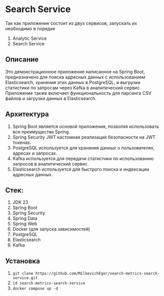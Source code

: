 # Search Service

Так как приложение состоит из двух сервисов, запускать их необходимо в порядке
1. Analytic Service
2. Search Service

## Описание
Это демонстрационное приложение написанное на Spring Boot, предназначено для поиска адресных данных с использованием Elasticsearch, хранения этих данных в PostgreSQL, и выгрузки статистики по запросам через Kafka в аналитический сервис. Приложение также включает функциональность для парсинга CSV файлов и загрузки данных в Elasticsearch.

## Архитектура

1. Spring Boot является основой приложения, позволяя использовать все преимущества Spring.
2. Spring Security JWT кастомная реализация безопасности на JWT токенах.
3. PostgreSQL используется для хранения данных о пользователях, адресах и запросах.
4. Kafka используется для передачи статистики по использованию запросов в аналитический сервис.
5. Elasticsearch используется для быстрого поиска и индексации адресных данных.

## Стек:

1. JDK 23
2. Spring Boot
3. Spring Security
4. Spring Data
5. Spring Web
6. Docker (для запуска зависимостей)
7. PostgreSQL
8. Elasticsearch
9. Kafka

## Установка

1. ```git clone https://github.com/MilkevichEgor/search-metrics-search-service.git```
2. ```cd search-metrics-search-service```
3. ```docker compose up -d```